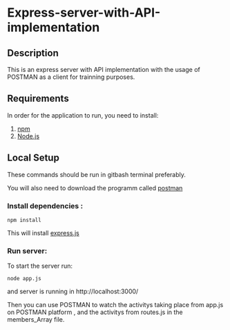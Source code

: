 # Express-server-with-API-implementation

## Description
This is an express server with API implementation with the usage of POSTMAN as a client for trainning purposes.

## Requirements
In order for the application to run, you need to install:

1. [npm](https://www.npmjs.com/)
2. [Node.js](https://nodejs.org/en)

## Local Setup

These commands should be run in gitbash terminal preferably.

You will also need to download the programm called [postman](https://www.postman.com/jp/downloads/)


### Install dependencies :

```
npm install
```

This will install [express.js](https://expressjs.com/en/starter/installing.html)

### Run server:

To start the server run: 
```
node app.js
```
and server is running in http://localhost:3000/

Then you can use POSTMAN to watch the activitys taking place from app.js on POSTMAN platform , and the activitys from routes.js in the members_Array file.